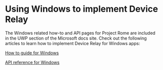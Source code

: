 # Using Windows to implement Device Relay

The Windows related how-to and API pages for Project Rome are included in the UWP section of the Microsoft docs site. Check out the following articles to learn how to implement Device Relay for Windows apps:

[How to guide for Windows](https://docs.microsoft.com/windows/uwp/launch-resume/connected-apps-and-devices)

[API reference for Windows](https://docs.microsoft.com/uwp/api/Windows.System.RemoteSystems)